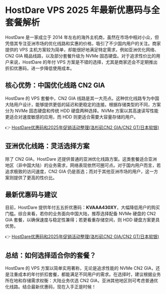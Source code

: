 # HostDare VPS 2025 年最新优惠码与全套餐解析

HostDare 是一家成立于 2014 年左右的海外主机商，虽然在市场中相对小众，但凭借其专注亚洲市场的优化线路和实惠的价格，吸引了不少国内用户的关注。商家提供的 VPS 主机方案较为简单，却能很好地满足特定需求，例如亚洲优化网络、CN2 GIA 精品线路，以及部分套餐升级为 NVMe 固态硬盘。对于追求性价比的用户来说，HostDare 的年付 VPS 方案是不错的选择，尤其是商家还会不定期推出折扣优惠码，进一步降低使用成本。

## 核心优势：中国优化线路 CN2 GIA

HostDare 的 VPS 套餐中，CN2 GIA 线路是其一大亮点。这种优化线路专为中国大陆用户设计，能够提供更低的延迟和更稳定的连接。根据存储类型的不同，方案分为 NVMe 固态硬盘和传统 HDD 硬盘两种选择。NVMe 方案以其高速读写性能更适合对速度敏感的应用，而 HDD 则更适合需要大容量存储的用户。

👉 [HostDare优惠码和2025年促销活动整理(洛杉矶CN2 GIA/CN2 GT/日本软银)](https://bit.ly/hostdare)

## 亚洲优化线路：灵活选择方案

除了 CN2 GIA，HostDare 还提供普通的亚洲优化线路方案。这类套餐适合亚洲地区（非中国大陆）的业务需求，网络表现依然可圈可点。对于国内用户而言，若追求极致的访问速度，CN2 GIA 仍是首选；而对于其他亚洲市场的用户，这一方案则提供了更高的性价比。

## 最新优惠码与建议

目前，HostDare 提供年付五五折优惠码：**KVAAA430XY**，大幅降低用户的购买门槛。综合来看，若你的业务面向中国大陆，推荐选择配备 NVMe 硬盘的 CN2 GIA 套餐，以确保速度与稳定性兼得；若更看重存储空间，则 HDD 硬盘方案更具优势。

👉 [HostDare优惠码和2025年促销活动整理(洛杉矶CN2 GIA/CN2 GT/日本软银)](https://bit.ly/hostdare)

## 总结：如何选择适合你的套餐？

HostDare 的 VPS 方案以简单实用著称，无论是追求性能的 NVMe CN2 GIA，还是注重成本的年付折扣套餐，都能满足不同用户的需求。在选择时，建议根据业务所在地和存储需求权衡：大陆业务优选 CN2 GIA，亚洲其他地区则可考虑普通优化线路。结合最新优惠码，现在入手正是时候！